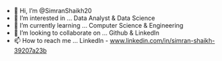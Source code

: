 - 👋 Hi, I’m @SimranShaikh20
- 👀 I’m interested in ... Data Analyst & Data Science
- 🌱 I’m currently learning ... Computer Science & Engineering
- 💞️ I’m looking to collaborate on ... Github & LinkedIn
- 📫 How to reach me ... LinkedIn - www.linkedin.com/in/simran-shaikh-39207a23b



<!---
SimranShaikh20/SimranShaikh20 is a ✨ special ✨ repository because its `README.md` (this file) appears on your GitHub profile.
You can click the Preview link to take a look at your changes.
--->
